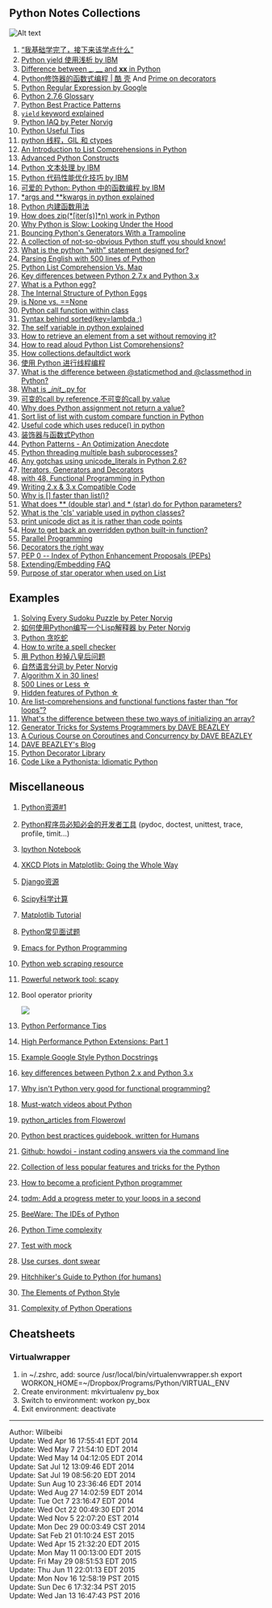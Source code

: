 Python Notes Collections
-------

![Alt text](https://www.python.org/static/img/python-logo.png)

1. [“我基础学完了，接下来该学点什么” ][newbie]
2. [Python yield 使用浅析 by IBM][yield]
3. [Difference between _, __ and __xx__ in Python][__xx__]
4. [Python修饰器的函数式编程 | 酷 壳][decorator] And [Prime on decorators][decorator2]
5. [Python Regular Expression by Google][regex]
6. [Python 2.7.6 Glossary][glossary]
7. [Python Best Practice Patterns][patterns]
8. [`yield` keyword explained][yield]
9. [Python IAQ by Peter Norvig][iaq]
10. [Python Useful Tips][tips]
11. [python 线程，GIL 和 ctypes][GIL]
12. [An Introduction to List Comprehensions in Python][lc]
13. [Advanced Python Constructs][constructs]
14. [Python 文本处理 by IBM][text]
15. [Python 代码性能优化技巧 by IBM][optimize]
16. [可爱的 Python: Python 中的函数编程 by IBM][functional]
17. [*args and **kwargs in python explained][args]
18. [Python 内建函数用法][built-in]
19. [How does zip(*[iter(s)]*n) work in Python][zip_iter]
20. [Why Python is Slow: Looking Under the Hood][slow]
21. [Bouncing Python's Generators With a Trampoline][tramp]
22. [A collection of not-so-obvious Python stuff you should know!][n_ob]
23. [What is the python “with” statement designed for?][with]
24. [Parsing English with 500 lines of Python][parse_eng]
25. [Python List Comprehension Vs. Map][lc_map]
26. [Key differences between Python 2.7.x and Python 3.x][diff23]
27. [What is a Python egg?][egg1]
28. [The Internal Structure of Python Eggs][egg2]
29. [is None vs. ==None][is_equal]
30. [Python call function within class][call_call]
31. [Syntax behind sorted(key=lambda :)][key_lambda]
32. [The self variable in python explained][self_]
33. [How to retrieve an element from a set without removing it?][set_get]
34. [How to read aloud Python List Comprehensions?][list_com]
35. [How collections.defaultdict work][defaultdict]
36. [使用 Python 进行线程编程][ibm_multi]
37. [What is the difference between @staticmethod and @classmethod in Python?][de_meth]
38. [What is \__init__.py for][initpy]
39. [可变的call by reference,不可变的call by value][callby]
40. [Why does Python assignment not return a value?][noreturn]
41. [Sort list of list with custom compare function in Python][cus_func]
42. [Useful code which uses reduce() in python][reduce_use]
43. [装饰器与函数式Python][dfp]
44. [Python Patterns - An Optimization Anecdote][optp]
45. [Python threading multiple bash subprocesses?][thread_sub]
46. [Any gotchas using unicode_literals in Python 2.6?][unicode_]
48. [Iterators, Generators and Decorators][igd]
49. [with 48, Functional Programming in Python][igd2]
50. [Writing 2.x & 3.x Compatible Code][23code]
51. [Why is [] faster than list()?][fastlist]
52. [What does ** (double star) and * (star) do for Python parameters?][star_star]
53. [What is the 'cls' variable used in python classes?][cls]
54. [print unicode dict as it is rather than code points][unicode1]
55. [How to get back an overridden python built-in function?][over_builtin]
56. [Parallel Programming][parallel]
57. [Decorators the right way][decorators]
58. [PEP 0 -- Index of Python Enhancement Proposals (PEPs)][pep]
59. [Extending/Embedding FAQ][extending]
60. [Purpose of star operator when used on List][star_list]

## Examples
1. [Solving Every Sudoku Puzzle by Peter Norvig][sudoku]
2. [如何使用Python编写一个Lisp解释器 by Peter Norvig][lisp]
3. [Python 贪吃蛇][snake]
4. [How to write a spell checker][spell]
5. [用 Python 秒掉八皇后问题][8queen]
6. [自然语言分词 by Peter Norvig][beau_data]
7. [Algorithm X in 30 lines!][algoX]
8. [500 Lines or Less ☆][500]
9. [Hidden features of Python ☆][hidd]
10. [Are list-comprehensions and functional functions faster than “for loops”?][lcvsfl]
11. [What's the difference between these two ways of initializing an array?][init_arr]
12. [Generator Tricks for Systems Programmers by DAVE BEAZLEY][generator_tricks]
13. [A Curious Course on Coroutines and Concurrency by DAVE BEAZLEY][corountines]
14. [DAVE BEAZLEY's Blog][dave]
15. [Python Decorator Library][pdl]
16. [Code Like a Pythonista: Idiomatic Python][Idiomatic]

## Miscellaneous

1. [Python资源#1][coll1]  
2. [Python程序员必知必会的开发者工具][coll2] (pydoc, doctest, unittest, trace, profile, timit...)  
3. [Ipython Notebook][ipython]
4. [XKCD Plots in Matplotlib: Going the Whole Way][xkcd]
5. [Django资源][django]
6. [Scipy科学计算][scipy]
7. [Matplotlib Tutorial][matplotlib]
8. [Python常见面试题][interview]
9. [Emacs for Python Programming][emacs]
10. [Python web scraping resource][scrape]  
11. [Powerful network tool: scapy][scapy]
12. Bool operator priority

    ![](https://s3.amazonaws.com/Blog_Notes_CDN/python_bool_priority.png)

13. [Python Performance Tips][performance]
14. [High Performance Python Extensions: Part 1][perf1]
15. [Example Google Style Python Docstrings][Gstyle]
16. [key differences between Python 2.x and Python 3.x][diff23]
17. [Why isn't Python very good for functional programming?][functional2]
18. [Must-watch videos about Python][pymust]
19. [python_articles from Flowerowl][pas]
20. [Python best practices guidebook, written for Humans][human]
21. [Github: howdoi - instant coding answers via the command line][howdoi]  
22. [Collection of less popular features and tricks for the Python][pytricks]
23. [How to become a proficient Python programmer][howto2]  
24. [tqdm: Add a progress meter to your loops in a second][tqdm]
25. [BeeWare: The IDEs of Python][pybee]
26. [Python Time complexity][complexity]
27. [Test with mock][mock]
28. [Use curses, dont swear][curses]
29. [Hitchhiker's Guide to Python (for humans)][human]
30. [The Elements of Python Style][el_style]  
31. [Complexity of Python Operations][complexity]

## Cheatsheets
### Virtualwrapper
1. in ~/.zshrc, add:
   source /usr/local/bin/virtualenvwrapper.sh
   export WORKON_HOME=~/Dropbox/Programs/Python/VIRTUAL_ENV
2. Create environment:
   mkvirtualenv py_box
3. Switch to environment:
   workon py_box
4. Exit environment:
   deactivate
   
------
Author: Wilbeibi  
Update: Wed Apr 16 17:55:41 EDT 2014  
Update: Wed May  7 21:54:10 EDT 2014  
Update: Wed May 14 04:12:05 EDT 2014  
Update: Sat Jul 12 13:09:46 EDT 2014  
Update: Sat Jul 19 08:56:20 EDT 2014  
Update: Sun Aug 10 23:36:46 EDT 2014  
Update: Wed Aug 27 14:02:59 EDT 2014  
Update: Tue Oct  7 23:16:47 EDT 2014  
Update: Wed Oct 22 00:49:30 EDT 2014  
Update: Wed Nov  5 22:07:20 EST 2014  
Update: Mon Dec 29 00:03:49 CST 2014  
Update: Sat Feb 21 01:10:24 EST 2015  
Update: Wed Apr 15 21:32:20 EDT 2015  
Update: Mon May 11 00:13:00 EDT 2015  
Update: Fri May 29 08:51:53 EDT 2015  
Update: Thu Jun 11 22:01:13 EDT 2015    
Update: Mon Nov 16 12:58:19 PST 2015     
Update: Sun Dec  6 17:32:34 PST 2015  
Update: Wed Jan 13 16:47:43 PST 2016   


[newbie]: http://www.the5fire.com/what-should-i-do-as-newbie.html
[yield]: http://www.ibm.com/developerworks/cn/opensource/os-cn-python-yield/index.html
[__xx__]: http://igorsobreira.com/2010/09/16/difference-between-one-underline-and-two-underlines-in-python.html
[decorator]: http://coolshell.cn/articles/11265.html
[decorator2]: http://www.realpython.com/blog/python/primer-on-python-decorators/#.UvQEs0JdUwJ
[regex]: https://developers.google.com/edu/python/regular-expressions
[coll1]: http://blog.csdn.net/lanxuezaipiao/article/details/19048521
[coll2]: http://blog.jobbole.com/58226/
[ipython]: http://opentechschool.github.io/python-data-intro/core/notebook.html
[glossary]: http://docs.python.org/2/glossary.html
[patterns]: http://stevenloria.com/python-best-practice-patterns-by-vladimir-keleshev-notes/
[sudoku]: http://norvig.com/sudoku.html
[lisp]: http://www.googies.info/articles/lispy.html
[xkcd]: http://jakevdp.github.io/blog/2013/07/10/XKCD-plots-in-matplotlib/
[yield]: http://stackoverflow.com/questions/231767/the-python-yield-keyword-explained
[iaq]: http://norvig.com/python-iaq.html
[django]: http://haoluobo.com/trac/wiki/Django
[snake]: http://hawstein.com/posts/snake-ai.html
[tips]: https://pyzh.readthedocs.org/en/latest/improving-your-python-productivity.html
[GIL]: http://zhuoqiang.me/python-thread-gil-and-ctypes.html
[lc]: http://carlgroner.me/Python/2011/11/09/An-Introduction-to-List-Comprehensions-in-Python.html
[constructs]: http://reverland.org/python/2013/03/13/advanced-python-constructs/
[spell]: http://blog.youxu.info/spell-correct.html
[scipy]: http://reverland.org/python/2012/10/22/scipy/
[matplotlib]: http://reverland.org/python/2012/09/07/matplotlib-tutorial/
[interview]: http://blog.csdn.net/darkchampion/article/details/4484467
[text]: http://www.ibm.com/developerworks/cn/linux/sdk/python/python-5/index.html
[optimize]: http://www.ibm.com/developerworks/cn/linux/l-cn-python-optim/
[functional]: http://www.ibm.com/developerworks/cn/linux/sdk/python/charm-10/index.html
[8queen]: http://www.iteye.com/topic/106747#3075
[beau_data]: http://norvig.com/ngrams/
[args]: http://freepythontips.wordpress.com/2013/08/04/args-and-kwargs-in-python-explained/
[built-in]: http://blog.csdn.net/starstarstone/article/details/7968185
[emacs]: http://www.kurup.org/blog/2012/10/24/emacs-for-python-programming/
[zip_iter]: http://stackoverflow.com/questions/2233204/how-does-zipitersn-work-in-python
[slow]: http://jakevdp.github.io/blog/2014/05/09/why-python-is-slow/
[scrape]: http://jakeaustwick.me/python-web-scraping-resource/
[tramp]: http://www.usrsb.in/blog/blog/2012/08/12/bouncing-pythons-generators-with-a-trampoline/
[cc]: http://www.dabeaz.com/coroutines/index.html
[n_ob]: http://nbviewer.ipython.org/github/rasbt/python_reference/blob/master/tutorials/not_so_obvious_python_stuff.ipynb
[with]: http://stackoverflow.com/questions/3012488/what-is-the-python-with-statement-designed-for
[parse_eng]: http://honnibal.wordpress.com/2013/12/18/a-simple-fast-algorithm-for-natural-language-dependency-parsing/
[lc_map]: http://stackoverflow.com/questions/1247486/python-list-comprehension-vs-map
[algox]: http://www.cs.mcgill.ca/~aassaf9/python/algorithm_x.html
[diff23]: http://nbviewer.ipython.org/github/rasbt/python_reference/blob/master/tutorials/key_differences_between_python_2_and_3.ipynb?create=1
[egg1]: http://stackoverflow.com/questions/2051192/what-is-a-python-egg
[egg2]: https://pythonhosted.org/setuptools/formats.html
[is_equal]: http://stackoverflow.com/questions/3257919/is-none-vs-none
[call_call]: http://stackoverflow.com/questions/5615648/python-call-function-within-class
[key_lambda]: http://stackoverflow.com/questions/8966538/syntax-behind-sortedkey-lambda
[performance]: https://wiki.python.org/moin/PythonSpeed/PerformanceTips
[self_]: http://freepythontips.wordpress.com/2013/08/07/the-self-variable-in-python-explained/
[set_get]: http://stackoverflow.com/questions/59825/how-to-retrieve-an-element-from-a-set-without-removing-it
[list_com]: http://stackoverflow.com/questions/9061760/how-to-read-aloud-python-list-comprehensions
[perf1]: https://www.crumpington.com/blog/2014/10-19-high-performance-python-extensions-part-1.html
[Gstyle]: http://sphinxcontrib-napoleon.readthedocs.org/en/latest/example_google.html
[defaultdict]: http://stackoverflow.com/questions/5900578/how-collections-defaultdict-work
[ibm_multi]: http://www.ibm.com/developerworks/cn/aix/library/au-threadingpython/
[de_meth]: http://stackoverflow.com/questions/136097/what-is-the-difference-between-staticmethod-and-classmethod-in-python
[500]: https://github.com/aosabook/500lines
[diff23]: http://nbviewer.ipython.org/github/rasbt/python_reference/blob/master/tutorials/key_differences_between_python_2_and_3.ipynb
[initpy]: http://stackoverflow.com/questions/448271/what-is-init-py-for
[callby]: http://www.douban.com/note/226827597/
[noreturn]: http://stackoverflow.com/questions/4869770/why-does-python-assignment-not-return-a-value
[functional2]: http://stackoverflow.com/questions/1017621/why-isnt-python-very-good-for-functional-programming
[cus_func]: http://stackoverflow.com/questions/5213033/sort-list-of-list-with-custom-compare-function-in-python
[reduce_use]: http://stackoverflow.com/questions/15995/useful-code-which-uses-reduce-in-python
[dfp]: http://youngsterxyf.github.io/2013/01/04/Decorators-and-Functional-Python/
[hidd]: http://stackoverflow.com/questions/101268/hidden-features-of-python
[optp]: https://www.python.org/doc/essays/list2str/
[lcvsfl]: http://stackoverflow.com/questions/22108488/are-list-comprehensions-and-functional-functions-faster-than-for-loops
[thread_sub]: http://stackoverflow.com/questions/14533458/python-threading-multiple-bash-subprocesses
[init_arr]: http://stackoverflow.com/questions/11336541/whats-the-difference-between-these-two-ways-of-initializing-an-array
[generator_tricks]: http://www.dabeaz.com/generators-uk/index.html
[unicode_]: http://stackoverflow.com/questions/809796/any-gotchas-using-unicode-literals-in-python-2-6
[corountines]: http://www.dabeaz.com/coroutines/
[dave]: http://www.dabeaz.com/
[scapy]: http://www.secdev.org/projects/scapy/doc/usage.html
[pdl]: https://wiki.python.org/moin/PythonDecoratorLibrary
[igd]: http://www.python-academy.com/download/ep14deco/iter_gen_dec_handout.pdf
[igd2]: https://www.youtube.com/watch?v=Ta1bAMOMFOI
[curses]: https://www.youtube.com/watch?v=eN1eZtjLEnU
[pymust]: https://github.com/s16h/py-must-watch
[23code]: http://wescpy.blogspot.com/2011/12/writing-2x-3x-compatible-code.html
[pas]: https://github.com/Flowerowl/python_articles
[human]: https://github.com/kennethreitz/python-guide
[howdoi]: https://github.com/gleitz/howdoi
[pytricks]: https://github.com/brennerm/PyTricks
[fastlist]: http://stackoverflow.com/questions/30216000/why-is-faster-than-list
[howto2]: http://blog.dispatched.ch/2011/06/12/how-to-become-a-proficient-python-programmer/
[tqdm]: https://github.com/noamraph/tqdm
[star_star]: http://stackoverflow.com/questions/36901/what-does-double-star-and-star-do-for-python-parameters
[pybee]: http://pybee.org/#
[cls]: http://stackoverflow.com/questions/4613000/what-is-the-cls-variable-used-in-python-classes
[unicode1]: http://stackoverflow.com/questions/5648573/python-print-unicode-strings-in-arrays-as-characters-not-code-points
[complexity]: https://wiki.python.org/moin/TimeComplexity
[mock]: http://pyvideo.org/video/392/pycon-2011--testing-with-mock
[over_builtin]: http://stackoverflow.com/questions/20885760/how-to-get-back-an-overridden-python-built-in-function
[parallel]: http://www.composingprograms.com/pages/48-parallel-computing.html
[Idiomatic]: http://python.net/~goodger/projects/pycon/2007/idiomatic/handout.html
[decorators]: https://github.com/GrahamDumpleton/wrapt/tree/master/blog
[pep]: https://www.python.org/dev/peps/
[human]: https://github.com/kennethreitz/python-guide
[el_style]: https://github.com/amontalenti/elements-of-python-style
[complexity]: https://www.ics.uci.edu/~pattis/ICS-33/lectures/complexitypython.txt
[extending]: https://docs.python.org/2/faq/extending.html 
[star_list]: http://stackoverflow.com/questions/8077268/purpose-of-star-operator-when-used-on-list 
